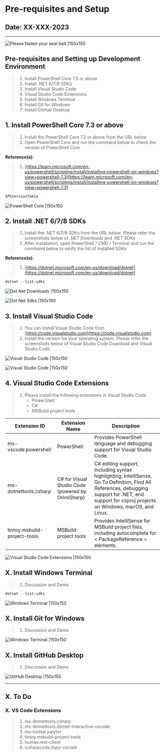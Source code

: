 # Pre-requisites and Setup

## Date: XX-XXX-2023

---

![Please fasten your seat belt |150x150](../../documentation/images/SeatBelt.PNG)

## Pre-requisites and Setting up Development Environment

> 1. Install PowerShell Core 7.3 or above
> 1. Install .NET 6/7/8 SDKs
> 1. Install Visual Studio Code
> 1. Visual Studio Code Extensions
> 1. Install Windows Terminal
> 1. Install Git for Windows
> 1. Install GitHub Desktop

## 1. Install PowerShell Core 7.3 or above

> 1. Install the PowerShell Core 7.3 or above from the URL below
> 1. Open PowerShell Core and run the command below to check the version of PowerShell Core

**Reference(s):**

> 1. [https://learn.microsoft.com/en-us/powershell/scripting/install/installing-powershell-on-windows?view=powershell-7.3](https://learn.microsoft.com/en-us/powershell/scripting/install/installing-powershell-on-windows?view=powershell-7.3)

```powershell
$PSVersionTable
```

![PowerShell Core |150x150](./images/PowerShellCore.PNG)

## 2. Install .NET 6/7/8 SDKs

> 1. Install the .NET 6/7/8 SDKs from the URL below. Please refer the screenshots below of .NET Downloads and .NET SDKs
> 1. After installation, open PowerShell / CMD / Terminal and run the command below to verify the list of installed SDKs

**Reference(s):**

> 1. [https://dotnet.microsoft.com/en-us/download/dotnet](https://dotnet.microsoft.com/en-us/download/dotnet)

```powershell
dotnet --list-sdks
```

![Dot Net Downloads |150x150](./images/DotNetDownloads.PNG)

![Dot Net Sdks |150x150](./images/DotNetSdks.PNG)

## 3. Install Visual Studio Code

> 1. You can install Visual Studio Code from [https://code.visualstudio.com](https://code.visualstudio.com)
> 1. Install the version for your operating system. Please refer the screenshots below of Visual Studio Code Download and Visual Studio Code.

![Visual Studio Code |150x150](./images/VSCodeDownload.PNG)

![Visual Studio Code |150x150](./images/VSCode.PNG)

## 4. Visual Studio Code Extensions

> 1. Please install the following extensions in Visual Studio Code
>    - PowerShell
>    - C#
>    - MSBuild project tools

| Extension ID | Extension Name | Description |
| --- | --- | --- |
| ms-vscode.powershell | PowerShell | Provides PowerShell language and debugging support for Visual Studio Code. |
| ms-dotnettools.csharp | C# for Visual Studio Code (powered by OmniSharp) | C# editing support, including syntax highlighting, IntelliSense, Go To Definition, Find All References, debugging support for .NET, and support for csproj projects on Windows, macOS, and Linux. |
| tintoy.msbuild-project-tools | MSBuild project tools | Provides IntelliSense for MSBuild project files, including autocomplete for < PackageReference > elements. |

![Visual Studio Code Extensions |150x150](./images/VS_Code_Extensions.PNG)

## X. Install Windows Terminal

> 1. Discussion and Demo

```powershell
dotnet --list-sdks
```

![Windows Terminal |150x150](./images/WindowsTerminal.PNG)

## X. Install Git for Windows

> 1. Discussion and Demo

![Windows Terminal |150x150](./images/GitForWindows.PNG)

## X. Install GitHub Desktop

> 1. Discussion and Demo

![GitHub Desktop |150x150](./images/GitHubDesktop.PNG)

---

## X. To Do

### X. VS Code Extensions

> 1. ms-dotnettools.csharp
> 1. ms-dotnettools.dotnet-interactive-vscode
> 1. ms-toolsai.jupyter
> 1. tintoy.msbuild-project-tools
> 1. humao.rest-client
> 1. icsharpcode.ilspy-vscode
